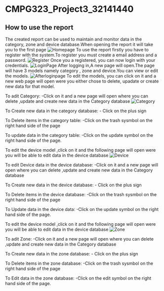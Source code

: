 # CMPG323_Project3_32141440
## How to use the report
   The created report can be used to maintain and monitor data in the category, zone and device database.When opening the report it will take you to the first page
   ![Homepage](https://user-images.githubusercontent.com/110165029/193030178-ba40bc1f-4b07-4b58-8f98-a97e255a90d2.PNG)
   To use the report firstly you have to register with the system.To register you must create a email address and a password.
   ![Register](https://user-images.githubusercontent.com/110165029/193030717-cf3bb742-9be5-476f-8936-9d040714f2c1.PNG)
   Once you a registered, you can now login with your credentials.
   ![LoginPage](https://user-images.githubusercontent.com/110165029/193031173-83bf9d00-3142-4a3a-81dd-df895a8a070f.PNG)
   After logging in,A new page will open.The page will have 3 models namely category , zone and device.You can view or edit the models.
   ![Afterloginpage](https://user-images.githubusercontent.com/110165029/193031445-997f50ae-815d-49a7-a3cd-6e7d5880c096.PNG)
   To edit the models, you can click on it and a new web page will open were you either chose to delete, upadate or create 
   new data for that model. 
   
   To adit Category:
   -Click on it and a new page will open where you can delete ,update and create new data in the Category database
   ![Category](https://user-images.githubusercontent.com/110165029/193031944-138bf8f8-2c71-4f68-b31f-a1037a1c8e77.PNG)
   
   To Create new data in the category database:
    - Click on the plus sign
    
   To Delete items in the category table:
    -Click on the  trash sysmbol on the right hand side of the page
    
   To update data in the category table:
    -Click on the update symbol on the right hand side of the page.
    
   To edit the device model ,click on it and the following page will open were you will be able to edit data in the device database
    ![Device](https://user-images.githubusercontent.com/110165029/193032915-87f829f3-ea8e-47db-b03d-227c5ebc42bd.PNG)
  
   To edit Device data in the device database:
    -Click on it and a new page will open where you can delete ,update and create new data in the Category database
   
   To Create new data in the device database:
    - Click on the plus sign
  
  To Delete items in the device database:
    -Click on the  trash sysmbol on the right hand side of the page
  
  To Update data in the device data:
    -Click on the update symbol on the right hand side of the page.
  
  To edit the device model ,click on it and the following page will open were you will be able to edit data in the device database
   ![Zone](https://user-images.githubusercontent.com/110165029/193035768-4101c646-e725-4e06-ba81-6c6b23fad9da.PNG)
   
  To adit Zone:
   -Click on it and a new page will open where you can delete ,update and create new data in the Category database
    
  To Create new data in the zone database:
    - Click on the plus sign
    
  To Delete items in the zone database:
    -Click on the  trash sysmbol on the right hand side of the page
   
   To Edit data in the zone database:
    -Click on the edit symbol on the right hand side of the page.
   
   
   
   
